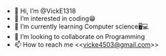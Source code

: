 - 👋 Hi, I’m @VickE1318
- 👀 I’m interested in coding😁
- 🌱 I’m currently learning Computer science🖥💻
- 💞️ I’m looking to collaborate on Programming
- 📫 How to reach me <<<vicke4503@gmail.com>>>


<!---
VickE1318/VickE1318 is a ✨ special ✨ repository because its `README.md` (this file) appears on your GitHub profile.
You can click the Preview link to take a look at your changes.
--->
